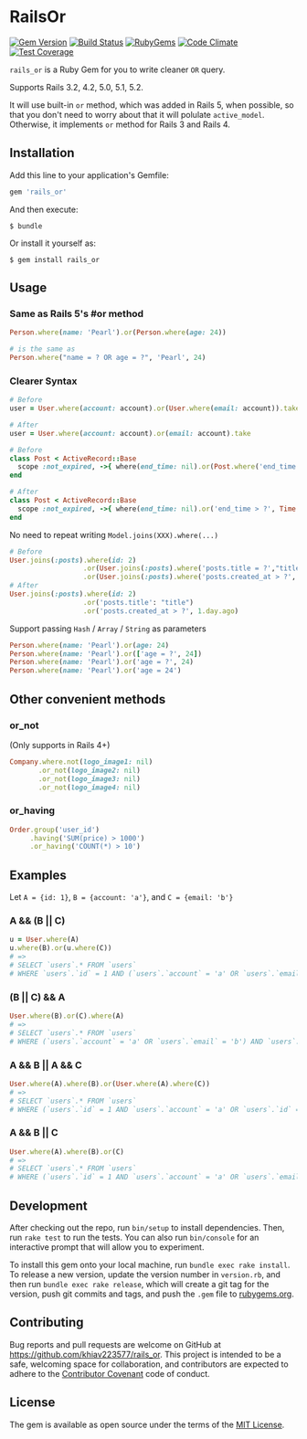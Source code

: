 # RailsOr

[![Gem Version](https://img.shields.io/gem/v/rails_or.svg?style=flat)](https://rubygems.org/gems/rails_or)
[![Build Status](https://travis-ci.org/khiav223577/rails_or.svg?branch=master)](https://travis-ci.org/khiav223577/rails_or)
[![RubyGems](http://img.shields.io/gem/dt/rails_or.svg?style=flat)](https://rubygems.org/gems/rails_or)
[![Code Climate](https://codeclimate.com/github/khiav223577/rails_or/badges/gpa.svg)](https://codeclimate.com/github/khiav223577/rails_or)
[![Test Coverage](https://codeclimate.com/github/khiav223577/rails_or/badges/coverage.svg)](https://codeclimate.com/github/khiav223577/rails_or/coverage)

`rails_or` is a Ruby Gem for you to write cleaner `OR` query.

Supports Rails 3.2, 4.2, 5.0, 5.1, 5.2.

It will use built-in `or` method, which was added in Rails 5, when possible, so that you don't need to worry about that it will polulate `active_model`. Otherwise, it implements `or` method for Rails 3 and Rails 4.


## Installation

Add this line to your application's Gemfile:

```ruby
gem 'rails_or'
```

And then execute:

    $ bundle

Or install it yourself as:

    $ gem install rails_or

## Usage

### Same as Rails 5's #or method
```rb
Person.where(name: 'Pearl').or(Person.where(age: 24))

# is the same as
Person.where("name = ? OR age = ?", 'Pearl', 24)
```

### Clearer Syntax

```rb
# Before
user = User.where(account: account).or(User.where(email: account)).take

# After
user = User.where(account: account).or(email: account).take
```

```rb
# Before
class Post < ActiveRecord::Base
  scope :not_expired, ->{ where(end_time: nil).or(Post.where('end_time > ?', Time.now)) }
end

# After
class Post < ActiveRecord::Base
  scope :not_expired, ->{ where(end_time: nil).or('end_time > ?', Time.now) }
end
```


No need to repeat writing `Model.joins(XXX).where(...)`
```rb
# Before
User.joins(:posts).where(id: 2)
                  .or(User.joins(:posts).where('posts.title = ?',"title"))
                  .or(User.joins(:posts).where('posts.created_at > ?', 1.day.ago))
# After
User.joins(:posts).where(id: 2)
                  .or('posts.title': "title")
                  .or('posts.created_at > ?', 1.day.ago)
```
Support passing `Hash` / `Array` / `String` as parameters
```rb
Person.where(name: 'Pearl').or(age: 24)
Person.where(name: 'Pearl').or(['age = ?', 24])
Person.where(name: 'Pearl').or('age = ?', 24)
Person.where(name: 'Pearl').or('age = 24')
```

## Other convenient methods

### or_not
(Only supports in Rails 4+)
```rb
Company.where.not(logo_image1: nil)
       .or_not(logo_image2: nil)
       .or_not(logo_image3: nil)
       .or_not(logo_image4: nil)
```

### or_having

```rb
Order.group('user_id')
     .having('SUM(price) > 1000')
     .or_having('COUNT(*) > 10')
```

## Examples

Let `A = {id: 1}`, `B = {account: 'a'}`, and `C = {email: 'b'}`

### A && (B || C)
```rb
u = User.where(A)
u.where(B).or(u.where(C))
# =>
# SELECT `users`.* FROM `users` 
# WHERE `users`.`id` = 1 AND (`users`.`account` = 'a' OR `users`.`email` = 'b')
```
### (B || C) && A
```rb
User.where(B).or(C).where(A)
# =>
# SELECT `users`.* FROM `users` 
# WHERE (`users`.`account` = 'a' OR `users`.`email` = 'b') AND `users`.`id` = 1
```
### A && B || A && C
```rb
User.where(A).where(B).or(User.where(A).where(C))
# =>
# SELECT `users`.* FROM `users` 
# WHERE (`users`.`id` = 1 AND `users`.`account` = 'a' OR `users`.`id` = 1 AND `users`.`email` = 'b')
```
### A && B || C
```rb
User.where(A).where(B).or(C)
# =>
# SELECT `users`.* FROM `users` 
# WHERE (`users`.`id` = 1 AND `users`.`account` = 'a' OR `users`.`email` = 'b')
```

## Development

After checking out the repo, run `bin/setup` to install dependencies. Then, run `rake test` to run the tests. You can also run `bin/console` for an interactive prompt that will allow you to experiment.

To install this gem onto your local machine, run `bundle exec rake install`. To release a new version, update the version number in `version.rb`, and then run `bundle exec rake release`, which will create a git tag for the version, push git commits and tags, and push the `.gem` file to [rubygems.org](https://rubygems.org).

## Contributing

Bug reports and pull requests are welcome on GitHub at https://github.com/khiav223577/rails_or. This project is intended to be a safe, welcoming space for collaboration, and contributors are expected to adhere to the [Contributor Covenant](http://contributor-covenant.org) code of conduct.


## License

The gem is available as open source under the terms of the [MIT License](http://opensource.org/licenses/MIT).

